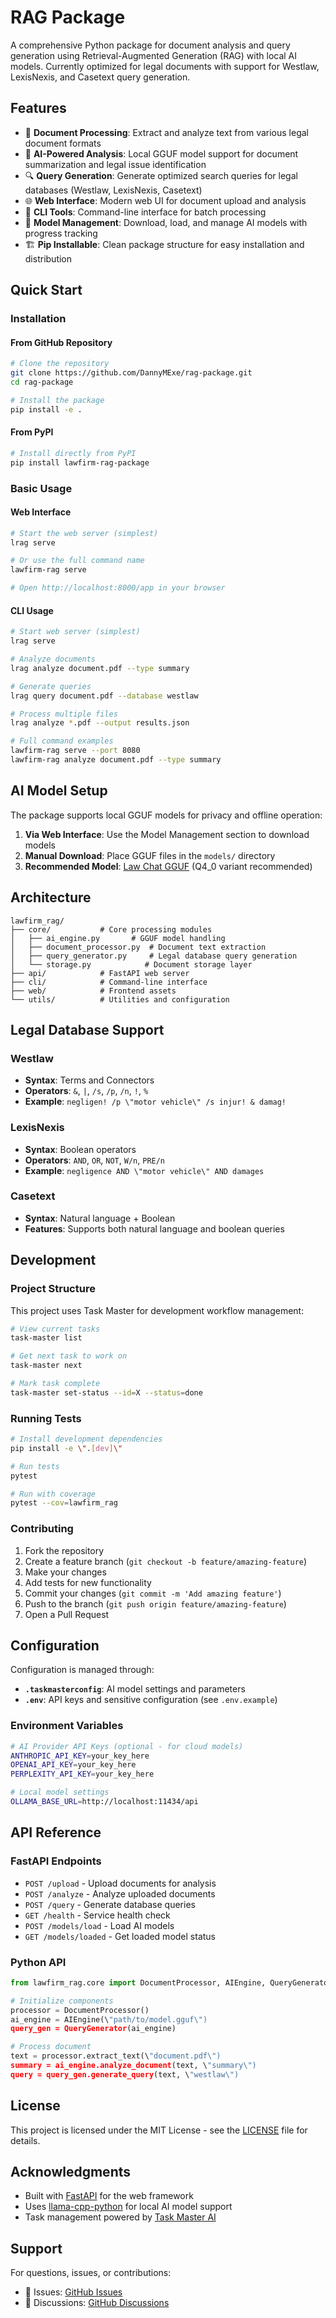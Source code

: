 # RAG Package

A comprehensive Python package for document analysis and query generation using Retrieval-Augmented Generation (RAG) with local AI models. Currently optimized for legal documents with support for Westlaw, LexisNexis, and Casetext query generation.

## Features

- 📄 **Document Processing**: Extract and analyze text from various legal document formats
- 🤖 **AI-Powered Analysis**: Local GGUF model support for document summarization and legal issue identification
- 🔍 **Query Generation**: Generate optimized search queries for legal databases (Westlaw, LexisNexis, Casetext)
- 🌐 **Web Interface**: Modern web UI for document upload and analysis
- 🔧 **CLI Tools**: Command-line interface for batch processing
- 💾 **Model Management**: Download, load, and manage AI models with progress tracking
- 🏗️ **Pip Installable**: Clean package structure for easy installation and distribution

## Quick Start

### Installation

#### From GitHub Repository
```bash
# Clone the repository
git clone https://github.com/DannyMExe/rag-package.git
cd rag-package

# Install the package
pip install -e .
```

#### From PyPI
```bash
# Install directly from PyPI
pip install lawfirm-rag-package
```

### Basic Usage

#### Web Interface
```bash
# Start the web server (simplest)
lrag serve

# Or use the full command name
lawfirm-rag serve

# Open http://localhost:8000/app in your browser
```

#### CLI Usage
```bash
# Start web server (simplest)
lrag serve

# Analyze documents
lrag analyze document.pdf --type summary

# Generate queries  
lrag query document.pdf --database westlaw

# Process multiple files
lrag analyze *.pdf --output results.json

# Full command examples
lawfirm-rag serve --port 8080
lawfirm-rag analyze document.pdf --type summary
```

## AI Model Setup

The package supports local GGUF models for privacy and offline operation:

1. **Via Web Interface**: Use the Model Management section to download models
2. **Manual Download**: Place GGUF files in the `models/` directory
3. **Recommended Model**: [Law Chat GGUF](https://huggingface.co/TheBloke/law-chat-GGUF) (Q4_0 variant recommended)

## Architecture

```
lawfirm_rag/
├── core/           # Core processing modules
│   ├── ai_engine.py       # GGUF model handling
│   ├── document_processor.py  # Document text extraction
│   ├── query_generator.py     # Legal database query generation
│   └── storage.py            # Document storage layer
├── api/            # FastAPI web server
├── cli/            # Command-line interface
├── web/            # Frontend assets
└── utils/          # Utilities and configuration
```

## Legal Database Support

### Westlaw
- **Syntax**: Terms and Connectors
- **Operators**: `&`, `|`, `/s`, `/p`, `/n`, `!`, `%`
- **Example**: `negligen! /p \"motor vehicle\" /s injur! & damag!`

### LexisNexis
- **Syntax**: Boolean operators
- **Operators**: `AND`, `OR`, `NOT`, `W/n`, `PRE/n`
- **Example**: `negligence AND \"motor vehicle\" AND damages`

### Casetext
- **Syntax**: Natural language + Boolean
- **Features**: Supports both natural language and boolean queries

## Development

### Project Structure
This project uses Task Master for development workflow management:

```bash
# View current tasks
task-master list

# Get next task to work on
task-master next

# Mark task complete
task-master set-status --id=X --status=done
```

### Running Tests
```bash
# Install development dependencies
pip install -e \".[dev]\"

# Run tests
pytest

# Run with coverage
pytest --cov=lawfirm_rag
```

### Contributing

1. Fork the repository
2. Create a feature branch (`git checkout -b feature/amazing-feature`)
3. Make your changes
4. Add tests for new functionality
5. Commit your changes (`git commit -m 'Add amazing feature'`)
6. Push to the branch (`git push origin feature/amazing-feature`)
7. Open a Pull Request

## Configuration

Configuration is managed through:
- **`.taskmasterconfig`**: AI model settings and parameters
- **`.env`**: API keys and sensitive configuration (see `.env.example`)

### Environment Variables
```bash
# AI Provider API Keys (optional - for cloud models)
ANTHROPIC_API_KEY=your_key_here
OPENAI_API_KEY=your_key_here
PERPLEXITY_API_KEY=your_key_here

# Local model settings
OLLAMA_BASE_URL=http://localhost:11434/api
```

## API Reference

### FastAPI Endpoints

- `POST /upload` - Upload documents for analysis
- `POST /analyze` - Analyze uploaded documents
- `POST /query` - Generate database queries
- `GET /health` - Service health check
- `POST /models/load` - Load AI models
- `GET /models/loaded` - Get loaded model status

### Python API

```python
from lawfirm_rag.core import DocumentProcessor, AIEngine, QueryGenerator

# Initialize components
processor = DocumentProcessor()
ai_engine = AIEngine(\"path/to/model.gguf\")
query_gen = QueryGenerator(ai_engine)

# Process document
text = processor.extract_text(\"document.pdf\")
summary = ai_engine.analyze_document(text, \"summary\")
query = query_gen.generate_query(text, \"westlaw\")
```

## License

This project is licensed under the MIT License - see the [LICENSE](LICENSE) file for details.

## Acknowledgments

- Built with [FastAPI](https://fastapi.tiangolo.com/) for the web framework
- Uses [llama-cpp-python](https://github.com/abetlen/llama-cpp-python) for local AI model support
- Task management powered by [Task Master AI](https://github.com/taskmaster-ai/taskmaster-ai)

## Support

For questions, issues, or contributions:
- 🐛 Issues: [GitHub Issues](https://github.com/DannyMExe/rag-package/issues)
- 💬 Discussions: [GitHub Discussions](https://github.com/DannyMExe/rag-package/discussions) 